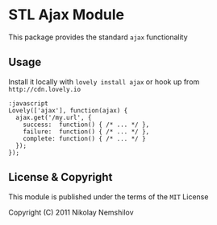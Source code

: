 # STL Ajax Module

This package provides the standard `ajax` functionality


## Usage

Install it locally with `lovely install ajax` or hook up from
`http://cdn.lovely.io`

    :javascript
    Lovely(['ajax'], function(ajax) {
      ajax.get('/my.url', {
        success:  function() { /* ... */ },
        failure:  function() { /* ... */ },
        complete: function() { /* ... */ }
      });
    });


## License & Copyright

This module is published under the terms of the `MIT` License

Copyright (C) 2011 Nikolay Nemshilov
